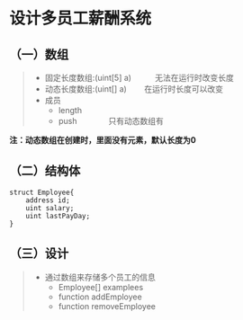 # 设计多员工薪酬系统  

## （一）数组
>* 固定长度数组:(uint[5] a)　　　无法在运行时改变长度　　
>* 动态长度数组:(uint[] a)        在运行时长度可以改变　
>* 成员  
>	* length  
>	* push　　　　只有动态数组有  

**注：动态数组在创建时，里面没有元素，默认长度为0**  

## （二）结构体  
```solidity
struct Employee{
    address id;
    uint salary;
    uint lastPayDay;
}
```

## （三）设计  
>* 通过数组来存储多个员工的信息  
>   * Employee[] examplees  
>   * function addEmployee  
>   * function removeEmployee  



